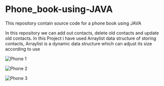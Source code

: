 # Phone_book-using-JAVA
This repository contain source code for a phone book using JAVA 

In this repository we can add out contacts, delete old contacts and update old contacts.
In this Project i have used Arraylist data structure of storing contacts, Arraylist is a dynamic data structure which can adjust its size according to use 

![Phone 1](https://user-images.githubusercontent.com/61201056/93512852-8f90a300-f942-11ea-91ad-b334d517a6d2.png)

![Phone 2](https://user-images.githubusercontent.com/61201056/93512871-961f1a80-f942-11ea-80d9-9a17c51b481c.png)

![Phone 3](https://user-images.githubusercontent.com/61201056/93512894-a33c0980-f942-11ea-902f-28f5c9618873.png)

